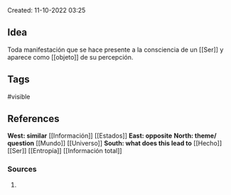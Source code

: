
Created: 11-10-2022 03:25

## <span class="pink"> **Idea** </span>
Toda manifestación que se hace presente a la consciencia de un [[Ser]] y aparece como [[objeto]] de su percepción.

## <span class="orange"> **Tags**</span>
<span class="tag"> #visible</span> 

## <span class="green"> **References**</span>
<span class="blue"> **West: similar** </span>
[[Información]]
[[Estados]]
<span class="blue"> **East: opposite** </span>
<span class="blue"> **North: theme/ question** </span>
[[Mundo]]
[[Universo]]
<span class="blue"> **South: what does this lead to** </span>
[[Hecho]]
[[Ser]]
[[Entropía]]
[[Información total]]

### <span class="purple"> **Sources**</span>
1. 